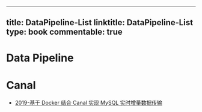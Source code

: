 
---
title: DataPipeline-List
linktitle: DataPipeline-List
type: book
commentable: true
---

# Data Pipeline

# Canal

- [2019-基于 Docker 结合 Canal 实现 MySQL 实时增量数据传输](https://mp.weixin.qq.com/s/1_FkVoMGhJfee7oFwQTvhA)

    